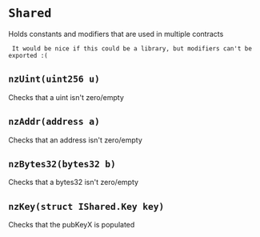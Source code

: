 # `Shared`

  Holds constants and modifiers that are used in multiple contracts

     It would be nice if this could be a library, but modifiers can't be exported :(

## `nzUint(uint256 u)`

   Checks that a uint isn't zero/empty

## `nzAddr(address a)`

   Checks that an address isn't zero/empty

## `nzBytes32(bytes32 b)`

   Checks that a bytes32 isn't zero/empty

## `nzKey(struct IShared.Key key)`

   Checks that the pubKeyX is populated

